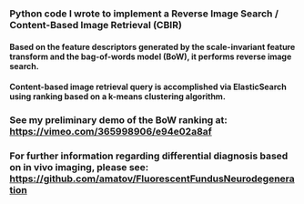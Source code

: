 ### Python code I wrote to implement a Reverse Image Search / Content-Based Image Retrieval (CBIR)

####  Based on the feature descriptors generated by the scale-invariant feature transform and the bag-of-words model (BoW), it performs reverse image search. 

#### Content-based image retrieval query is accomplished via ElasticSearch using ranking based on a k-means clustering algorithm.

### See my preliminary demo of the BoW ranking at: https://vimeo.com/365998906/e94e02a8af

### For further information regarding differential diagnosis based on in vivo imaging, please see: https://github.com/amatov/FluorescentFundusNeurodegeneration
